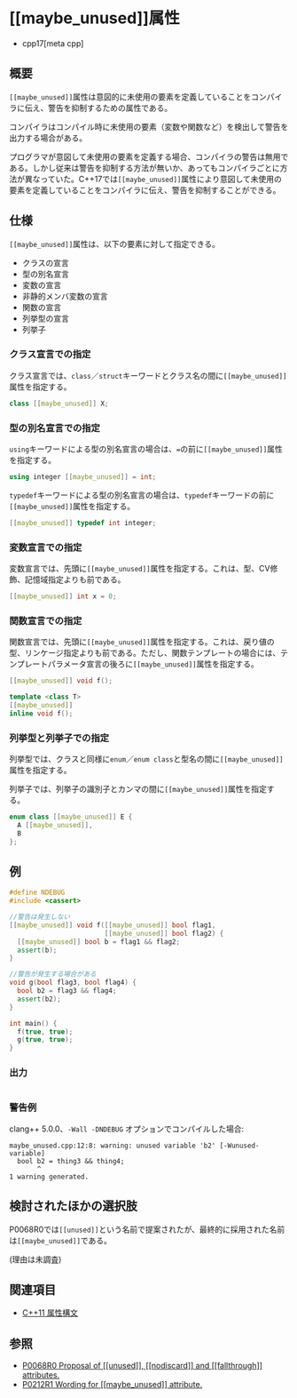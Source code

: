 # [[maybe_unused]]属性
* cpp17[meta cpp]

## 概要

`[[maybe_unused]]`属性は意図的に未使用の要素を定義していることをコンパイラに伝え、警告を抑制するための属性である。

コンパイラはコンパイル時に未使用の要素（変数や関数など）を検出して警告を出力する場合がある。

プログラマが意図して未使用の要素を定義する場合、コンパイラの警告は無用である。しかし従来は警告を抑制する方法が無いか、あってもコンパイラごとに方法が異なっていた。C++17では`[[maybe_unused]]`属性により意図して未使用の要素を定義していることをコンパイラに伝え、警告を抑制することができる。

## 仕様

`[[maybe_unused]]`属性は、以下の要素に対して指定できる。

* クラスの宣言
* 型の別名宣言
* 変数の宣言
* 非静的メンバ変数の宣言
* 関数の宣言
* 列挙型の宣言
* 列挙子

### クラス宣言での指定
クラス宣言では、`class`／`struct`キーワードとクラス名の間に`[[maybe_unused]]`属性を指定する。

```cpp
class [[maybe_unused]] X;
```

### 型の別名宣言での指定
`using`キーワードによる型の別名宣言の場合は、`=`の前に`[[maybe_unused]]`属性を指定する。

```cpp
using integer [[maybe_unused]] = int;
```

`typedef`キーワードによる型の別名宣言の場合は、`typedef`キーワードの前に`[[maybe_unused]]`属性を指定する。

```cpp
[[maybe_unused]] typedef int integer;
```

### 変数宣言での指定
変数宣言では、先頭に`[[maybe_unused]]`属性を指定する。これは、型、CV修飾、記憶域指定よりも前である。

```cpp
[[maybe_unused]] int x = 0;
```

### 関数宣言での指定
関数宣言では、先頭に`[[maybe_unused]]`属性を指定する。これは、戻り値の型、リンケージ指定よりも前である。ただし、関数テンプレートの場合には、テンプレートパラメータ宣言の後ろに`[[maybe_unused]]`属性を指定する。

```cpp
[[maybe_unused]] void f();

template <class T>
[[maybe_unused]]
inline void f();
```

### 列挙型と列挙子での指定
列挙型では、クラスと同様に`enum`／`enum class`と型名の間に`[[maybe_unused]]`属性を指定する。

列挙子では、列挙子の識別子とカンマの間に`[[maybe_unused]]`属性を指定する。

```cpp
enum class [[maybe_unused]] E {
  A [[maybe_unused]],
  B
};
```


## 例
```cpp
#define NDEBUG
#include <cassert>

//警告は発生しない
[[maybe_unused]] void f([[maybe_unused]] bool flag1,
                        [[maybe_unused]] bool flag2) {
  [[maybe_unused]] bool b = flag1 && flag2;
  assert(b);
}

//警告が発生する場合がある
void g(bool flag3, bool flag4) {
  bool b2 = flag3 && flag4;
  assert(b2);
}

int main() {
  f(true, true);
  g(true, true);
}
```

### 出力
```
```

### 警告例
clang++ 5.0.0、`-Wall -DNDEBUG` オプションでコンパイルした場合:
```
maybe_unused.cpp:12:8: warning: unused variable 'b2' [-Wunused-variable]
  bool b2 = thing3 && thing4;
       ^
1 warning generated.
```

## 検討されたほかの選択肢

P0068R0では`[[unused]]`という名前で提案されたが、最終的に採用された名前は`[[maybe_unused]]`である。

(理由は未調査)

## 関連項目
- [C++11 属性構文](/lang/cpp11/attributes.md)

## 参照
- [P0068R0 Proposal of &#91;&#91;unused&#93;&#93;, &#91;&#91;nodiscard&#93;&#93; and &#91;&#91;fallthrough&#93;&#93; attributes.](http://www.open-std.org/jtc1/sc22/wg21/docs/papers/2015/p0068r0.pdf)
- [P0212R1 Wording for [[maybe_unused]] attribute.](http://www.open-std.org/jtc1/sc22/wg21/docs/papers/2016/p0212r1.pdf)
